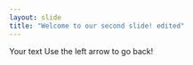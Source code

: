 ```yaml
---
layout: slide
title: "Welcome to our second slide! edited"
---
```

Your text
Use the left arrow to go back!
